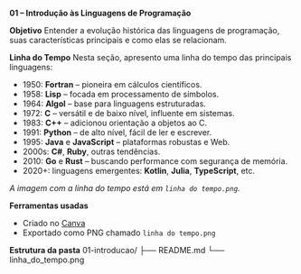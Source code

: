 **01 – Introdução às Linguagens de Programação**

**Objetivo**
Entender a evolução histórica das linguagens de programação, suas características principais e como elas se relacionam.

**Linha do Tempo**
Nesta seção, apresento uma linha do tempo das principais linguagens:

- 1950: **Fortran** – pioneira em cálculos científicos.
- 1958: **Lisp** – focada em processamento de símbolos.
- 1964: **Algol** – base para linguagens estruturadas.
- 1972: **C** – versátil e de baixo nível, influente em sistemas.
- 1983: **C++** – adicionou orientação a objetos ao C.
- 1991: **Python** – de alto nível, fácil de ler e escrever.
- 1995: **Java** e **JavaScript** – plataformas robustas e Web.
- 2000s: **C#**, **Ruby**, outras tendências.
- 2010: **Go** e **Rust** – buscando performance com segurança de memória.
- 2020+: linguagens emergentes: **Kotlin**, **Julia**, **TypeScript**, etc.

*A imagem com a linha do tempo está em `linha do tempo.png`.*

**Ferramentas usadas**
- Criado no [Canva](https://www.canva.com)
- Exportado como PNG chamado `linha do tempo.png`

**Estrutura da pasta**
01-introducao/
├── README.md
└── linha_do_tempo.png
